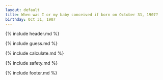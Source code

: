 ```yaml
---
layout: default
title: When was I or my baby conceived if born on October 31, 1907?
birthday: Oct 31, 1907
---
```


{% include header.md %}

{% include guess.md %}

{% include calculate.md %}

{% include safety.md %}

{% include footer.md %}



